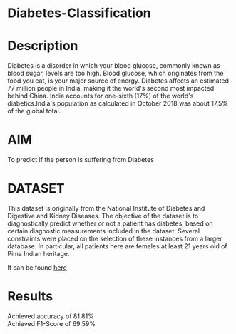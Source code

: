 # Diabetes-Classification

# Description
Diabetes is a disorder in which your blood glucose, commonly known as blood sugar, levels are too high. Blood glucose, which originates from the food you eat, is your major source of energy. Diabetes affects an estimated 77 million people in India, making it the world's second most impacted behind China. India accounts for one-sixth (17%) of the world's diabetics.India's population as calculated in October 2018 was about 17.5% of the global total.

# AIM
To predict if the person is suffering from Diabetes

# DATASET
This dataset is originally from the National Institute of Diabetes and Digestive and Kidney Diseases. The objective of the dataset is to diagnostically predict whether or not a patient has diabetes, based on certain diagnostic measurements included in the dataset. Several constraints were placed on the selection of these instances from a larger database. In particular, all patients here are females at least 21 years old of Pima Indian heritage.

It can be found [here](https://www.kaggle.com/uciml/pima-indians-diabetes-database)

# Results
Achieved  accuracy of 81.81%
<br/>
Achieved F1-Score of 69.59%

